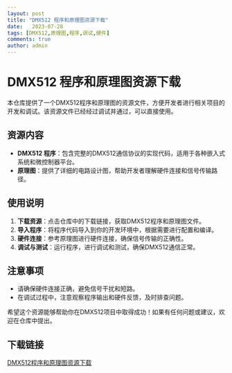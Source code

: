 ```yaml
---
layout: post
title: "DMX512 程序和原理图资源下载"
date:   2023-07-28
tags: [DMX512,原理图,程序,调试,硬件]
comments: true
author: admin
---
```

# DMX512 程序和原理图资源下载

本仓库提供了一个DMX512程序和原理图的资源文件，方便开发者进行相关项目的开发和调试。该资源文件已经经过调试并通过，可以直接使用。

## 资源内容

- **DMX512 程序**：包含完整的DMX512通信协议的实现代码，适用于各种嵌入式系统和微控制器平台。
- **原理图**：提供了详细的电路设计图，帮助开发者理解硬件连接和信号传输路径。

## 使用说明

1. **下载资源**：点击仓库中的下载链接，获取DMX512程序和原理图文件。
2. **导入程序**：将程序代码导入到你的开发环境中，根据需要进行配置和编译。
3. **硬件连接**：参考原理图进行硬件连接，确保信号传输的正确性。
4. **调试与测试**：运行程序，进行调试和测试，确保DMX512通信正常。

## 注意事项

- 请确保硬件连接正确，避免信号干扰和短路。
- 在调试过程中，注意观察程序输出和硬件反馈，及时排查问题。

希望这个资源能够帮助你在DMX512项目中取得成功！如果有任何问题或建议，欢迎在仓库中提出。

## 下载链接

[DMX512程序和原理图资源下载](https://pan.quark.cn/s/b3fbe0360064)